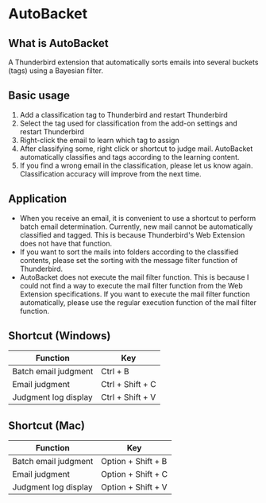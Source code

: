 
# AutoBacket

## What is AutoBacket

A Thunderbird extension that automatically sorts emails into several buckets (tags) using a Bayesian filter.

## Basic usage

1. Add a classification tag to Thunderbird and restart Thunderbird
2. Select the tag used for classification from the add-on settings and restart Thunderbird
3. Right-click the email to learn which tag to assign
4. After classifying some, right click or shortcut to judge mail. AutoBacket automatically classifies and tags according to the learning content.
5. If you find a wrong email in the classification, please let us know again. Classification accuracy will improve from the next time.

## Application

* When you receive an email, it is convenient to use a shortcut to perform batch email determination. Currently, new mail cannot be automatically classified and tagged. This is because Thunderbird's Web Extension does not have that function.
* If you want to sort the mails into folders according to the classified contents, please set the sorting with the message filter function of Thunderbird.
* AutoBacket does not execute the mail filter function. This is because I could not find a way to execute the mail filter function from the Web Extension specifications. If you want to execute the mail filter function automatically, please use the regular execution function of the mail filter function.

## Shortcut (Windows)

| Function | Key |
|-----|------|
|Batch email judgment|Ctrl + B|
|Email judgment|Ctrl + Shift + C|
|Judgment log display|Ctrl + Shift + V|


## Shortcut (Mac)

| Function | Key |
|-----|------|
|Batch email judgment|Option + Shift + B|
|Email judgment|Option + Shift + C|
|Judgment log display|Option + Shift + V|
